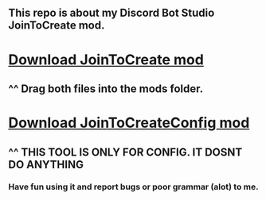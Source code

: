 ## This repo is about my Discord Bot Studio JoinToCreate mod.

# [Download JoinToCreate mod](https://github.com/PlayboyPrime/JoinToCreate/releases/tag/1.0.0)

## ^^ Drag both files into the mods folder.

# [Download JoinToCreateConfig mod](https://github.com/PlayboyPrime/JoinToCreate/releases/tag/jtc1.0.0)

## ^^ THIS TOOL IS ONLY FOR CONFIG. IT DOSNT DO ANYTHING

### Have fun using it and report bugs or poor grammar (alot) to me.
